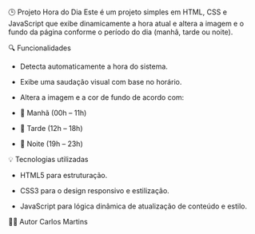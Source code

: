🕒 Projeto Hora do Dia
Este é um projeto simples em HTML, CSS e JavaScript que exibe dinamicamente a hora atual e altera a imagem e o fundo da página conforme o período do dia (manhã, tarde ou noite).

🔍 Funcionalidades
- Detecta automaticamente a hora do sistema.

- Exibe uma saudação visual com base no horário.

- Altera a imagem e a cor de fundo de acordo com:

- 🌅 Manhã (00h – 11h)

- 🌇 Tarde (12h – 18h)

- 🌃 Noite (19h – 23h)

💡 Tecnologias utilizadas
- HTML5 para estruturação.

- CSS3 para o design responsivo e estilização.

- JavaScript para lógica dinâmica de atualização de conteúdo e estilo.

👨‍💻 Autor
Carlos Martins
